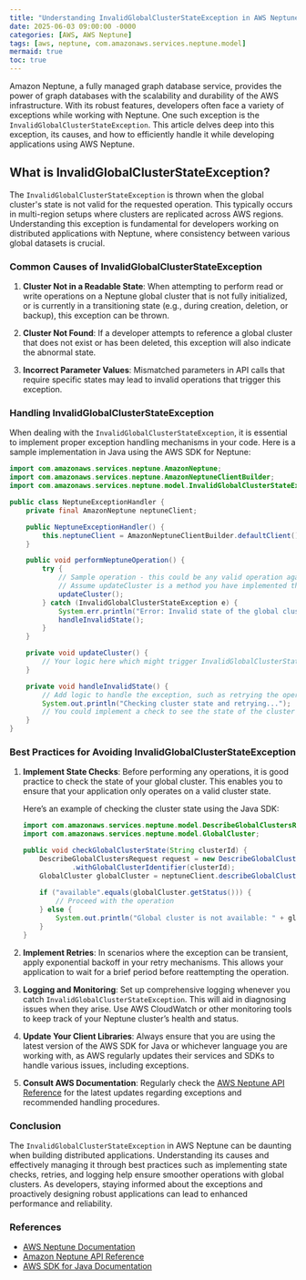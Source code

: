 ```yaml
---
title: "Understanding InvalidGlobalClusterStateException in AWS Neptune"
date: 2025-06-03 09:00:00 -0000
categories: [AWS, AWS Neptune]
tags: [aws, neptune, com.amazonaws.services.neptune.model]
mermaid: true
toc: true
---
```



Amazon Neptune, a fully managed graph database service, provides the power of graph databases with the scalability and durability of the AWS infrastructure. With its robust features, developers often face a variety of exceptions while working with Neptune. One such exception is the `InvalidGlobalClusterStateException`. This article delves deep into this exception, its causes, and how to efficiently handle it while developing applications using AWS Neptune.

## What is InvalidGlobalClusterStateException?

The `InvalidGlobalClusterStateException` is thrown when the global cluster's state is not valid for the requested operation. This typically occurs in multi-region setups where clusters are replicated across AWS regions. Understanding this exception is fundamental for developers working on distributed applications with Neptune, where consistency between various global datasets is crucial.

### Common Causes of InvalidGlobalClusterStateException

1. **Cluster Not in a Readable State**:
   When attempting to perform read or write operations on a Neptune global cluster that is not fully initialized, or is currently in a transitioning state (e.g., during creation, deletion, or backup), this exception can be thrown.

2. **Cluster Not Found**:
   If a developer attempts to reference a global cluster that does not exist or has been deleted, this exception will also indicate the abnormal state.

3. **Incorrect Parameter Values**:
   Mismatched parameters in API calls that require specific states may lead to invalid operations that trigger this exception.

### Handling InvalidGlobalClusterStateException

When dealing with the `InvalidGlobalClusterStateException`, it is essential to implement proper exception handling mechanisms in your code. Here is a sample implementation in Java using the AWS SDK for Neptune:

```java
import com.amazonaws.services.neptune.AmazonNeptune;
import com.amazonaws.services.neptune.AmazonNeptuneClientBuilder;
import com.amazonaws.services.neptune.model.InvalidGlobalClusterStateException;

public class NeptuneExceptionHandler {
    private final AmazonNeptune neptuneClient;

    public NeptuneExceptionHandler() {
        this.neptuneClient = AmazonNeptuneClientBuilder.defaultClient();
    }

    public void performNeptuneOperation() {
        try {
            // Sample operation - this could be any valid operation against your Neptune cluster
            // Assume updateCluster is a method you have implemented that interacts with the Neptune cluster
            updateCluster();
        } catch (InvalidGlobalClusterStateException e) {
            System.err.println("Error: Invalid state of the global cluster. " + e.getMessage());
            handleInvalidState();
        }
    }

    private void updateCluster() {
        // Your logic here which might trigger InvalidGlobalClusterStateException
    }

    private void handleInvalidState() {
        // Add logic to handle the exception, such as retrying the operation after a delay
        System.out.println("Checking cluster state and retrying...");
        // You could implement a check to see the state of the cluster
    }
}
```

### Best Practices for Avoiding InvalidGlobalClusterStateException

1. **Implement State Checks**:
   Before performing any operations, it is good practice to check the state of your global cluster. This enables you to ensure that your application only operates on a valid cluster state. 

   Here’s an example of checking the cluster state using the Java SDK:

   ```java
   import com.amazonaws.services.neptune.model.DescribeGlobalClustersRequest;
   import com.amazonaws.services.neptune.model.GlobalCluster;

   public void checkGlobalClusterState(String clusterId) {
       DescribeGlobalClustersRequest request = new DescribeGlobalClustersRequest()
               .withGlobalClusterIdentifier(clusterId);
       GlobalCluster globalCluster = neptuneClient.describeGlobalClusters(request).getGlobalClusters().get(0);
       
       if ("available".equals(globalCluster.getStatus())) {
           // Proceed with the operation
       } else {
           System.out.println("Global cluster is not available: " + globalCluster.getStatus());
       }
   }
   ```

2. **Implement Retries**:
   In scenarios where the exception can be transient, apply exponential backoff in your retry mechanisms. This allows your application to wait for a brief period before reattempting the operation.

3. **Logging and Monitoring**:
   Set up comprehensive logging whenever you catch `InvalidGlobalClusterStateException`. This will aid in diagnosing issues when they arise. Use AWS CloudWatch or other monitoring tools to keep track of your Neptune cluster’s health and status.

4. **Update Your Client Libraries**:
   Always ensure that you are using the latest version of the AWS SDK for Java or whichever language you are working with, as AWS regularly updates their services and SDKs to handle various issues, including exceptions.

5. **Consult AWS Documentation**:
   Regularly check the [AWS Neptune API Reference](https://docs.aws.amazon.com/neptune/latest/APIReference/Welcome.html) for the latest updates regarding exceptions and recommended handling procedures.

### Conclusion

The `InvalidGlobalClusterStateException` in AWS Neptune can be daunting when building distributed applications. Understanding its causes and effectively managing it through best practices such as implementing state checks, retries, and logging help ensure smoother operations with global clusters. As developers, staying informed about the exceptions and proactively designing robust applications can lead to enhanced performance and reliability.

### References
- [AWS Neptune Documentation](https://docs.aws.amazon.com/neptune/latest/userguide/what-is.html) 
- [Amazon Neptune API Reference](https://docs.aws.amazon.com/neptune/latest/APIReference/Welcome.html)
- [AWS SDK for Java Documentation](https://aws.amazon.com/sdk-for-java/)
